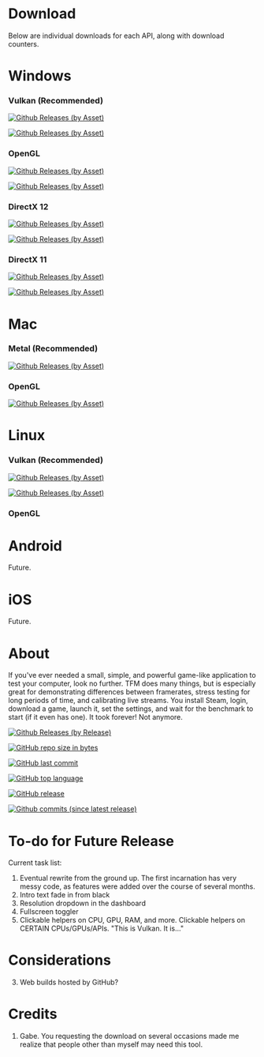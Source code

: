 # Download
Below are individual downloads for each API, along with download counters.

# Windows
### Vulkan (Recommended)
[![Github Releases (by Asset)](https://img.shields.io/github/downloads-pre/Tylemagne/TFM/latest/tfm10-win32-vulkan.zip.svg?style=flat&label=🔽Download%2032-bit&colorA=00cc0a&colorB=000000)](https://github.com/Tylemagne/TFM/releases/download/v1.0/tfm10-win32-vulkan.zip)

[![Github Releases (by Asset)](https://img.shields.io/github/downloads-pre/Tylemagne/TFM/latest/tfm10-win64-vulkan.zip.svg?style=flat&label=🔽Download%2064-bit&colorA=00cc0a&colorB=000000)](https://github.com/Tylemagne/TFM/releases/download/v1.0/tfm10-win64-vulkan.zip)
### OpenGL
[![Github Releases (by Asset)](https://img.shields.io/github/downloads-pre/Tylemagne/TFM/latest/tfm10-win32-opengl.zip.svg?style=flat&label=🔽Download%2032-bit&colorA=00cc0a&colorB=000000)](https://github.com/Tylemagne/TFM/releases/download/v1.0/tfm10-win32-opengl.zip)

[![Github Releases (by Asset)](https://img.shields.io/github/downloads-pre/Tylemagne/TFM/latest/tfm10-win64-opengl.zip.svg?style=flat&label=🔽Download%2064-bit&colorA=00cc0a&colorB=000000)](https://github.com/Tylemagne/TFM/releases/download/v1.0/tfm10-win64-opengl.zip)
### DirectX 12
[![Github Releases (by Asset)](https://img.shields.io/github/downloads-pre/Tylemagne/TFM/latest/tfm10-win32-dx12.zip.svg?style=flat&label=🔽Download%2032-bit&colorA=00cc0a&colorB=000000)](https://github.com/Tylemagne/TFM/releases/download/v1.0/tfm10-win32-dx12.zip)

[![Github Releases (by Asset)](https://img.shields.io/github/downloads-pre/Tylemagne/TFM/latest/tfm10-win64-dx12.zip.svg?style=flat&label=🔽Download%2064-bit&colorA=00cc0a&colorB=000000)](https://github.com/Tylemagne/TFM/releases/download/v1.0/tfm10-win64-dx12.zip)

### DirectX 11
[![Github Releases (by Asset)](https://img.shields.io/github/downloads-pre/Tylemagne/TFM/latest/tfm10-win32-dx11.zip.svg?style=flat&label=🔽Download%2032-bit&colorA=00cc0a&colorB=000000)](https://github.com/Tylemagne/TFM/releases/download/v1.0/tfm10-win32-dx11.zip)

[![Github Releases (by Asset)](https://img.shields.io/github/downloads-pre/Tylemagne/TFM/latest/tfm10-win64-dx11.zip.svg?style=flat&label=🔽Download%2064-bit&colorA=00cc0a&colorB=000000)](https://github.com/Tylemagne/TFM/releases/download/v1.0/tfm10-win64-dx11.zip)

# Mac

### Metal (Recommended)
[![Github Releases (by Asset)](https://img.shields.io/github/downloads-pre/Tylemagne/TFM/latest/tfm10-mac-metal.app.zip.svg?style=flat&label=🔽Download&colorA=00cc0a&colorB=000000)](https://github.com/Tylemagne/TFM/releases/download/v1.0/tfm10-mac-metal.app.zip)

### OpenGL
[![Github Releases (by Asset)](https://img.shields.io/github/downloads-pre/Tylemagne/TFM/latest/tfm10-mac-opengl.app.zip.svg?style=flat&label=🔽Download&colorA=00cc0a&colorB=000000)](https://github.com/Tylemagne/TFM/releases/download/v1.0/tfm10-mac-opengl.app.zip)

# Linux

### Vulkan (Recommended)
[![Github Releases (by Asset)](https://img.shields.io/github/downloads-pre/Tylemagne/TFM/latest/tfm10-linux32-vulkan.tar.gz.svg?style=flat&label=🔽Download%2032-bit&colorA=00cc0a&colorB=000000)](https://github.com/Tylemagne/TFM/releases/download/v1.0/tfm10-linux32-vulkan.tar.gz)

[![Github Releases (by Asset)](https://img.shields.io/github/downloads-pre/Tylemagne/TFM/latest/tfm10-linux64-vulkan.tar.gz.svg?style=flat&label=🔽Download%2064-bit&colorA=00cc0a&colorB=000000)](https://github.com/Tylemagne/TFM/releases/download/v1.0/tfm10-linux64-vulkan.tar.gz)

### OpenGL

# Android

Future.

# iOS

Future.

# About
If you've ever needed a small, simple, and powerful game-like application to test your computer, look no further. TFM does many things, but is especially great for demonstrating differences between framerates, stress testing for long periods of time, and calibrating live streams. You install Steam, login, download a game, launch it, set the settings, and wait for the benchmark to start (if it even has one). It took forever! Not anymore.


[![Github Releases (by Release)](https://img.shields.io/github/downloads/Tylemagne/TFM/total.svg?label=Global%20Downloads)]()

[![GitHub repo size in bytes](https://img.shields.io/github/repo-size/Tylemagne/TFM.svg)]()

[![GitHub last commit](https://img.shields.io/github/last-commit/Tylemagne/TFM.svg)]()

[![GitHub top language](https://img.shields.io/github/languages/top/Tylemagne/TFM.svg)]()

[![GitHub release](https://img.shields.io/github/release/Tylemagne/TFM.svg?logo=data:image/png;base64,iVBORw0KGgoAAAANSUhEUgAAAA0AAAAOCAYAAAD0f5bSAAAABHNCSVQICAgIfAhkiAAAAAlwSFlzAAAAfgAAAH4BavEubQAAABl0RVh0U29mdHdhcmUAd3d3Lmlua3NjYXBlLm9yZ5vuPBoAAACRSURBVCiR7ZExCkJBDETn24jgCbyE9rZ2lr+3sPQUXsFD2HkNwZNYC9rk7cJYuMXy/aho60AgIfOKSaRKEdEC7lZEtLVvoC/0h36BGmAlaV7msaRJj+8s6Vb6o2wPgX3fU7uVUjrYHkmSbDcRsX0D7Ww/xwHWPFSbM7B5GTKltAAuBbjmnJcfXQeYAidg1re/A0Qcr7zN5lQ2AAAAAElFTkSuQmCC)]()

[![Github commits (since latest release)](https://img.shields.io/github/commits-since/Tylemagne/TFM/latest.svg)]()




[](http://htmlpreview.github.io/?https://github.com/Tylemagne/TFM/master/TFM-WebGL/index.html)


# To-do for Future Release
Current task list:
1. Eventual rewrite from the ground up. The first incarnation has very messy code, as features were added over the course of several months.
1. Intro text fade in from black
2. Resolution dropdown in the dashboard
3. Fullscreen toggler
18. Clickable helpers on CPU, GPU, RAM, and more. Clickable helpers on CERTAIN CPUs/GPUs/APIs. "This is Vulkan. It is..."

# Considerations
3. Web builds hosted by GitHub?


# Credits

1. Gabe. You requesting the download on several occasions made me realize that people other than myself may need this tool.
